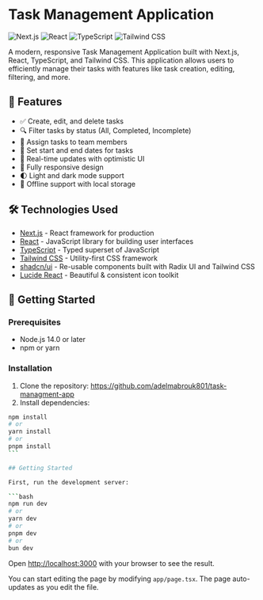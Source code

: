 # Task Management Application

![Next.js](https://img.shields.io/badge/Next.js-13.0+-000000?style=for-the-badge&logo=next.js&logoColor=white)
![React](https://img.shields.io/badge/React-18.0+-61DAFB?style=for-the-badge&logo=react&logoColor=black)
![TypeScript](https://img.shields.io/badge/TypeScript-4.5+-3178C6?style=for-the-badge&logo=typescript&logoColor=white)
![Tailwind CSS](https://img.shields.io/badge/Tailwind_CSS-3.0+-38B2AC?style=for-the-badge&logo=tailwind-css&logoColor=white)

A modern, responsive Task Management Application built with Next.js, React, TypeScript, and Tailwind CSS. This application allows users to efficiently manage their tasks with features like task creation, editing, filtering, and more.

## 🌟 Features

- ✅ Create, edit, and delete tasks
- 🔍 Filter tasks by status (All, Completed, Incomplete)
- 👥 Assign tasks to team members
- 📅 Set start and end dates for tasks
- 🔄 Real-time updates with optimistic UI
- 📱 Fully responsive design
- 🌓 Light and dark mode support
- 💾 Offline support with local storage

## 🛠️ Technologies Used

- [Next.js](https://nextjs.org/) - React framework for production
- [React](https://reactjs.org/) - JavaScript library for building user interfaces
- [TypeScript](https://www.typescriptlang.org/) - Typed superset of JavaScript
- [Tailwind CSS](https://tailwindcss.com/) - Utility-first CSS framework
- [shadcn/ui](https://ui.shadcn.com/) - Re-usable components built with Radix UI and Tailwind CSS
- [Lucide React](https://lucide.dev/) - Beautiful & consistent icon toolkit

## 🚀 Getting Started

### Prerequisites

- Node.js 14.0 or later
- npm or yarn

### Installation

1. Clone the repository:
   https://github.com/adelmabrouk801/task-managment-app
2. Install dependencies:

````bash
npm install
# or
yarn install
# or
pnpm install
```

## Getting Started

First, run the development server:

```bash
npm run dev
# or
yarn dev
# or
pnpm dev
# or
bun dev
````

Open [http://localhost:3000](http://localhost:3000) with your browser to see the result.

You can start editing the page by modifying `app/page.tsx`. The page auto-updates as you edit the file.
